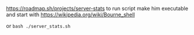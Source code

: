 https://roadmap.sh/projects/server-stats
to run script make him executable and start with https://wikipedia.org/wiki/Bourne_shell

or `bash ./server_stats.sh`
